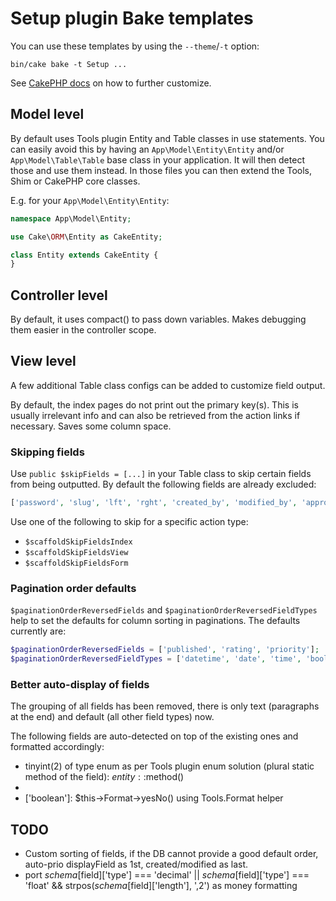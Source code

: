 # Setup plugin Bake templates

You can use these templates by using the `--theme`/`-t` option:
```
bin/cake bake -t Setup ...
```

See [CakePHP docs](https://book.cakephp.org/bake/2/en/development.html) on how to further customize.

## Model level
By default uses Tools plugin Entity and Table classes in use statements.
You can easily avoid this by having an `App\Model\Entity\Entity` and/or `App\Model\Table\Table` base class in your application.
It will then detect those and use them instead. In those files you can then extend the Tools, Shim or CakePHP core classes.

E.g. for your `App\Model\Entity\Entity`:
```php
namespace App\Model\Entity;

use Cake\ORM\Entity as CakeEntity;

class Entity extends CakeEntity {
}
```

## Controller level
By default, it uses compact() to pass down variables. Makes debugging them easier in the controller scope.

## View level
A few additional Table class configs can be added to customize field output.

By default, the index pages do not print out the primary key(s). This is usually irrelevant info and can also be retrieved from the action links if necessary.
Saves some column space.

### Skipping fields
Use `public $skipFields = [...]` in your Table class to skip certain fields from being outputted.
By default the following fields are already excluded:
```php
['password', 'slug', 'lft', 'rght', 'created_by', 'modified_by', 'approved_by', 'deleted_by']
```

Use one of the following to skip for a specific action type:
- `$scaffoldSkipFieldsIndex`
- `$scaffoldSkipFieldsView`
- `$scaffoldSkipFieldsForm`

### Pagination order defaults
`$paginationOrderReversedFields` and `$paginationOrderReversedFieldTypes` help to set the defaults for column sorting in paginations.
The defaults currently are:
```php
$paginationOrderReversedFields = ['published', 'rating', 'priority'];
$paginationOrderReversedFieldTypes = ['datetime', 'date', 'time', 'bool'];
```

### Better auto-display of fields
The grouping of all fields has been removed, there is only text (paragraphs at the end) and default (all other field types) now.

The following fields are auto-detected on top of the existing ones and formatted accordingly:

- tinyint(2) of type enum as per Tools plugin enum solution (plural static method of the field): $entity::$method()
- ['date', 'time', 'datetime', 'timestamp']: $this->Time->nice()
- ['boolean']: $this->Format->yesNo() using Tools.Format helper

## TODO
- Custom sorting of fields, if the DB cannot provide a good default order, auto-prio displayField as 1st, created/modified as last.
- port $schema[$field]['type'] === 'decimal' || $schema[$field]['type'] === 'float' && strpos($schema[$field]['length'], ',2') as money formatting
